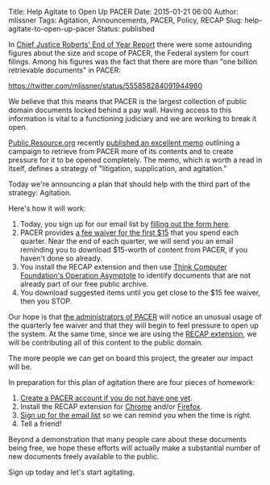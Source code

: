 Title: Help Agitate to Open Up PACER
Date: 2015-01-21 06:00
Author: mlissner
Tags: Agitation, Announcements, PACER, Policy, RECAP
Slug: help-agitate-to-open-up-pacer
Status: published

In [Chief Justice Roberts' End of Year
Report](http://www.supremecourt.gov/publicinfo/year-end/2014year-endreport.pdf)
there were some astounding figures about the size and scope of PACER,
the Federal system for court filings. Among his figures was the fact
that there are more than "one billion retrievable documents" in PACER:

https://twitter.com/mlissner/status/555858284091944960

We believe that this means that PACER is the largest collection of
public domain documents locked behind a pay wall. Having access to this
information is vital to a functioning judiciary and we are working to
break it open.

[Public.Resource.org](https://public.resource.org/) recently [published
an excellent memo](http://yo.yourhonor.org/) outlining a campaign to
retrieve from PACER more of its contents and to create pressure for it
to be opened completely. The memo, which is worth a read in itself,
defines a strategy of "litigation, supplication, and agitation."

Today we're announcing a plan that should help with the third part of
the strategy: Agitation.

Here's how it will work:

1.  Today, you sign up for our email list by [filling out the form
    here](http://lists.freelawproject.org/cgi-bin/mailman/listinfo/recap-reminder).
2.  PACER provides [a fee waiver for the first
    \$15](https://www.pacer.gov/psc/faq.html#H_PGP3) that you spend each
    quarter. Near the end of each quarter, we will send you an email
    reminding you to download \$15-worth of content from PACER, if you
    haven't done so already.
3.  You install the RECAP extension and then use [Think Computer
    Foundation's Operation
    Asymptote](http://www.plainsite.org/asymptote/) to identify
    documents that are not already part of our free public archive.
4.  You download suggested items until you get close to the \$15 fee
    waiver, then you STOP.

Our hope is that [the administrators of
PACER](http://www.uscourts.gov/FederalCourts/UnderstandingtheFederalCourts/AdministrativeOffice.aspx)
will notice an unusual usage of the quarterly fee waiver and that they
will begin to feel pressure to open up the system. At the same time,
since we are using the [RECAP extension](https://www.recapthelaw.org),
we will be contributing all of this content to the public domain.

The more people we can get on board this project, the greater our impact
will be.

In preparation for this plan of agitation there are four pieces of
homework:

1.  [Create a PACER account if you do not have one
    yet](https://pacer.psc.uscourts.gov/pscof/registration.jsf).
2.  Install the RECAP extension for
    [Chrome](https://chrome.google.com/webstore/detail/recap/oiillickanjlaeghobeeknbddaonmjnc)
    and/or
    [Firefox](https://addons.mozilla.org/firefox/downloads/file/201452/recap-0.9.1-fx.xpi).
3.  [Sign up for the email
    list](http://lists.freelawproject.org/cgi-bin/mailman/listinfo/recap-reminder)
    so we can remind you when the time is right.
4.  Tell a friend!

Beyond a demonstration that many people care about these documents being
free, we hope these efforts will actually make a substantial number of
new documents freely available to the public.

Sign up today and let's start agitating.

